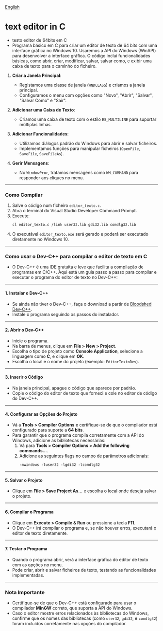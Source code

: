 [English](https://github.com/0joseDark/text-editor-in-C/blob/main/English-README.md)

# text editor in C
 - testo editor de 64bits em C
 - Programa básico em C para criar um editor de texto de 64 bits com uma interface gráfica no Windows 10. Usaremos a API do Windows (WinAPI) para desenvolver a interface gráfica. O código inclui funcionalidades básicas, como abrir, criar, modificar, salvar, salvar como, e exibir uma caixa de texto para o caminho do ficheiro.

1. **Criar a Janela Principal**:
   - Registamos uma classe de janela (`WNDCLASS`) e criamos a janela principal.
   - Configuramos o menu com opções como "Novo", "Abrir", "Salvar", "Salvar Como" e "Sair".

2. **Adicionar uma Caixa de Texto**:
   - Criamos uma caixa de texto com o estilo `ES_MULTILINE` para suportar múltiplas linhas.

3. **Adicionar Funcionalidades**:
   - Utilizamos diálogos padrão do Windows para abrir e salvar ficheiros.
   - Implementamos funções para manipular ficheiros (`OpenFile`, `SaveFile`, `SaveFileAs`).

4. **Gerir Mensagens**:
   - No `WindowProc`, tratamos mensagens como `WM_COMMAND` para responder aos cliques no menu.

---

### **Como Compilar**
1. Salve o código num ficheiro `editor_texto.c`.
2. Abra o terminal do Visual Studio Developer Command Prompt.
3. Execute:
   ```bash
   cl editor_texto.c /link user32.lib gdi32.lib comdlg32.lib
   ```
4. O executável `editor_texto.exe` será gerado e poderá ser executado diretamente no Windows 10.

---
### **Como usar o Dev-C++ para compilar o editor de texto em C**

 - O Dev-C++ é uma IDE gratuita e leve que facilita a compilação de programas em C/C++. Aqui está um guia passo a passo para compilar e executar o programa do editor de texto no Dev-C++:
---
#### 1. **Instalar o Dev-C++**
- Se ainda não tiver o Dev-C++, faça o download a partir de [Bloodshed Dev-C++](https://sourceforge.net/projects/orwelldevcpp/).
- Instale o programa seguindo os passos do instalador.

---

#### 2. **Abrir o Dev-C++**
- Inicie o programa.
- Na barra de menus, clique em **File > New > Project**.
- Escolha o tipo de projeto como **Console Application**, selecione a linguagem como **C**, e clique em **OK**.
- Escolha o local e o nome do projeto (exemplo: `EditorTextoDev`).

---

#### 3. **Inserir o Código**
- Na janela principal, apague o código que aparece por padrão.
- Copie o código do editor de texto que forneci e cole no editor de código do Dev-C++.

---

#### 4. **Configurar as Opções do Projeto**
- Vá a **Tools > Compiler Options** e certifique-se de que o compilador está configurado para suporte a **64 bits**.
- Para garantir que o programa compila corretamente com a API do Windows, adicione as bibliotecas necessárias:
  1. Vá para **Tools > Compiler Options > Add the following commands...**.
  2. Adicione as seguintes flags no campo de parâmetros adicionais:
     ```
     -mwindows -luser32 -lgdi32 -lcomdlg32
     ```
---
#### 5. **Salvar o Projeto**
- Clique em **File > Save Project As...** e escolha o local onde deseja salvar o projeto.

---

#### 6. **Compilar o Programa**
- Clique em **Execute > Compile & Run** ou pressione a tecla **F11**.
- O Dev-C++ irá compilar o programa e, se não houver erros, executará o editor de texto diretamente.

---

#### 7. **Testar o Programa**
- Quando o programa abrir, verá a interface gráfica do editor de texto com as opções no menu.
- Pode criar, abrir e salvar ficheiros de texto, testando as funcionalidades implementadas.

---

### **Nota Importante**
- Certifique-se de que o Dev-C++ está configurado para usar o compilador **MinGW** correto, que suporta a API do Windows.
- Caso o editor mostre erros relacionados às bibliotecas do Windows, confirme que os nomes das bibliotecas (como `user32`, `gdi32`, e `comdlg32`) foram incluídos corretamente nas opções do compilador.

 

